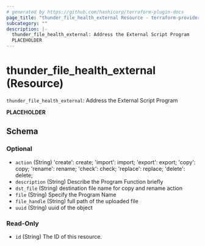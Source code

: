 ```yaml
---
# generated by https://github.com/hashicorp/terraform-plugin-docs
page_title: "thunder_file_health_external Resource - terraform-provider-thunder"
subcategory: ""
description: |-
  thunder_file_health_external: Address the External Script Program
  PLACEHOLDER
---
```


# thunder_file_health_external (Resource)

`thunder_file_health_external`: Address the External Script Program

__PLACEHOLDER__



<!-- schema generated by tfplugindocs -->
## Schema

### Optional

- `action` (String) 'create': create; 'import': import; 'export': export; 'copy': copy; 'rename': rename; 'check': check; 'replace': replace; 'delete': delete;
- `description` (String) Describe the Program Function briefly
- `dst_file` (String) destination file name for copy and rename action
- `file` (String) Specify the Program Name
- `file_handle` (String) full path of the uploaded file
- `uuid` (String) uuid of the object

### Read-Only

- `id` (String) The ID of this resource.



